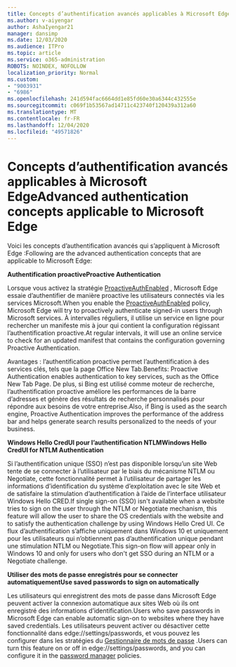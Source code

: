 ```yaml
---
title: Concepts d’authentification avancés applicables à Microsoft Edge
ms.author: v-aiyengar
author: AshaIyengar21
manager: dansimp
ms.date: 12/03/2020
ms.audience: ITPro
ms.topic: article
ms.service: o365-administration
ROBOTS: NOINDEX, NOFOLLOW
localization_priority: Normal
ms.custom:
- "9003931"
- "6986"
ms.openlocfilehash: 241d594fac6664dd1e85fd60e30a6344c432555e
ms.sourcegitcommit: c069f1b53567ad14711c423740f120439a312a60
ms.translationtype: MT
ms.contentlocale: fr-FR
ms.lasthandoff: 12/04/2020
ms.locfileid: "49571826"
---
```

# <a name="advanced-authentication-concepts-applicable-to-microsoft-edge"></a><span data-ttu-id="0f2d0-102">Concepts d’authentification avancés applicables à Microsoft Edge</span><span class="sxs-lookup"><span data-stu-id="0f2d0-102">Advanced authentication concepts applicable to Microsoft Edge</span></span>

<span data-ttu-id="0f2d0-103">Voici les concepts d’authentification avancés qui s’appliquent à Microsoft Edge :</span><span class="sxs-lookup"><span data-stu-id="0f2d0-103">Following are the advanced authentication concepts that are applicable to Microsoft Edge:</span></span>

<span data-ttu-id="0f2d0-104">**Authentification proactive**</span><span class="sxs-lookup"><span data-stu-id="0f2d0-104">**Proactive Authentication**</span></span>

<span data-ttu-id="0f2d0-105">Lorsque vous activez la stratégie [ProactiveAuthEnabled](https://go.microsoft.com/fwlink/?linkid=2134621) , Microsoft Edge essaie d’authentifier de manière proactive les utilisateurs connectés via les services Microsoft.</span><span class="sxs-lookup"><span data-stu-id="0f2d0-105">When you enable the [ProactiveAuthEnabled](https://go.microsoft.com/fwlink/?linkid=2134621) policy, Microsoft Edge will try to proactively authenticate signed-in users through Microsoft services.</span></span> <span data-ttu-id="0f2d0-106">À intervalles réguliers, il utilise un service en ligne pour rechercher un manifeste mis à jour qui contient la configuration régissant l’authentification proactive.</span><span class="sxs-lookup"><span data-stu-id="0f2d0-106">At regular intervals, it will use an online service to check for an updated manifest that contains the configuration governing Proactive Authentication.</span></span>

<span data-ttu-id="0f2d0-107">Avantages : l’authentification proactive permet l’authentification à des services clés, tels que la page Office New Tab.</span><span class="sxs-lookup"><span data-stu-id="0f2d0-107">Benefits: Proactive Authentication enables authentication to key services, such as the Office New Tab Page.</span></span> <span data-ttu-id="0f2d0-108">De plus, si Bing est utilisé comme moteur de recherche, l’authentification proactive améliore les performances de la barre d’adresses et génère des résultats de recherche personnalisés pour répondre aux besoins de votre entreprise.</span><span class="sxs-lookup"><span data-stu-id="0f2d0-108">Also, if Bing is used as the search engine, Proactive Authentication improves the performance of the address bar and helps generate search results personalized to the needs of your business.</span></span>

<span data-ttu-id="0f2d0-109">**Windows Hello CredUI pour l’authentification NTLM**</span><span class="sxs-lookup"><span data-stu-id="0f2d0-109">**Windows Hello CredUI for NTLM Authentication**</span></span>

<span data-ttu-id="0f2d0-110">Si l’authentification unique (SSO) n’est pas disponible lorsqu’un site Web tente de se connecter à l’utilisateur par le biais du mécanisme NTLM ou Negotiate, cette fonctionnalité permet à l’utilisateur de partager les informations d’identification du système d’exploitation avec le site Web et de satisfaire la stimulation d’authentification à l’aide de l’interface utilisateur Windows Hello CRED.</span><span class="sxs-lookup"><span data-stu-id="0f2d0-110">If single sign-on (SSO) isn't available when a website tries to sign on the user through the NTLM or Negotiate mechanism, this feature will allow the user to share the OS credentials with the website and to satisfy the authentication challenge by using Windows Hello Cred UI.</span></span> <span data-ttu-id="0f2d0-111">Ce flux d’authentification s’affiche uniquement dans Windows 10 et uniquement pour les utilisateurs qui n’obtiennent pas d’authentification unique pendant une stimulation NTLM ou Negotiate.</span><span class="sxs-lookup"><span data-stu-id="0f2d0-111">This sign-on flow will appear only in Windows 10 and only for users who don't get SSO during an NTLM or a Negotiate challenge.</span></span>

<span data-ttu-id="0f2d0-112">**Utiliser des mots de passe enregistrés pour se connecter automatiquement**</span><span class="sxs-lookup"><span data-stu-id="0f2d0-112">**Use saved passwords to sign on automatically**</span></span>

<span data-ttu-id="0f2d0-113">Les utilisateurs qui enregistrent des mots de passe dans Microsoft Edge peuvent activer la connexion automatique aux sites Web où ils ont enregistré des informations d’identification.</span><span class="sxs-lookup"><span data-stu-id="0f2d0-113">Users who save passwords in Microsoft Edge can enable automatic sign-on to websites where they have saved credentials.</span></span> <span data-ttu-id="0f2d0-114">Les utilisateurs peuvent activer ou désactiver cette fonctionnalité dans edge://settings/passwords, et vous pouvez les configurer dans les stratégies du [Gestionnaire de mots de passe](https://go.microsoft.com/fwlink/?linkid=2134622) .</span><span class="sxs-lookup"><span data-stu-id="0f2d0-114">Users can turn this feature on or off in edge://settings/passwords, and you can configure it in the [password manager](https://go.microsoft.com/fwlink/?linkid=2134622) policies.</span></span>
